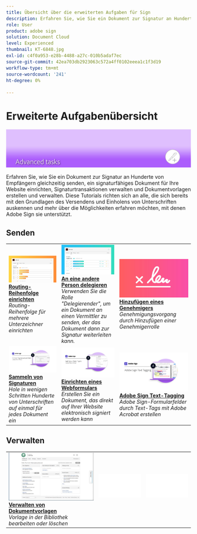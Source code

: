 ```yaml
---
title: Übersicht über die erweiterten Aufgaben für Sign
description: Erfahren Sie, wie Sie ein Dokument zur Signatur an Hunderte von Empfängern gleichzeitig senden, ein signaturfähiges Dokument für Ihre Website einrichten, Signaturtransaktionen verwalten und Dokumentvorlagen erstellen und verwalten.
role: User
product: adobe sign
solution: Document Cloud
level: Experienced
thumbnail: KT-6848.jpg
exl-id: c4f0a953-e28b-4488-a27c-010b5adaf7ec
source-git-commit: 42ea703db2923063c572a4ff0102eeea1c1f3d19
workflow-type: tm+mt
source-wordcount: '241'
ht-degree: 0%

---
```


# Erweiterte Aufgabenübersicht

![Erweitertes Bild für Sign](../assets/Hero-Advanced.png)

Erfahren Sie, wie Sie ein Dokument zur Signatur an Hunderte von Empfängern gleichzeitig senden, ein signaturfähiges Dokument für Ihre Website einrichten, Signaturtransaktionen verwalten und Dokumentvorlagen erstellen und verwalten. Diese Tutorials richten sich an alle, die sich bereits mit den Grundlagen des Versendens und Einholens von Unterschriften auskennen und mehr über die Möglichkeiten erfahren möchten, mit denen Adobe Sign sie unterstützt.

## Senden

<table style="table-layout:fixed">
<tr>
  <td>
    <a href="setting-up-routing.md">
      <img alt="Routing-Reihenfolge einrichten" src="../assets/Routing.png">
    </a>
    <div>
    <a href="setting-up-routing.md"><strong>Routing-Reihenfolge einrichten</strong></a>
    </div>
    <em>Routing-Reihenfolge für mehrere Unterzeichner einrichten</em>
    <br>
  </td>
  <td>
    <a href="delegate-signature.md">
      <img alt="An eine andere Person delegieren" src="../assets/Delegating.png" />
    </a>  
    <div>
    <a href="delegate-signature.md"><strong>An eine andere Person delegieren</strong></a>
    </div>
    <em>Verwenden Sie die Rolle "Delegierender", um ein Dokument an einen Vermittler zu senden, der das Dokument dann zur Signatur weiterleiten kann.</em>
    <br>
  </td>
  <td>
    <a href="add-an-approver.md">
      <img alt="Hinzufügen eines Genehmigers" src="../assets/Approver.png" />
    </a>
    <div>
    <a href="add-an-approver.md"><strong>Hinzufügen eines Genehmigers</strong></a>
    </div>
    <em>Genehmigungsvorgang durch Hinzufügen einer Genehmigerrolle</em>
    <br>
  </td>
</tr>
<tr>
  <td>
    <a href="megasign.md">
      <img alt="Sammeln von Signaturen" src="../assets/Megasign.png" />
    </a>
    <div>
    <a href="megasign.md"><strong>Sammeln von Signaturen</strong></a>
    </div>
    <em>Hole in wenigen Schritten Hunderte von Unterschriften auf einmal für jedes Dokument ein</em>
    <br>
  </td>
  <td>
    <a href="webform.md">
      <img alt="Einrichten eines Webformulars" src="../assets/Webform.png" />
    </a>
    <div>
    <a href="webform.md"><strong>Einrichten eines Webformulars</strong></a>
    </div>
    <em>Erstellen Sie ein Dokument, das direkt auf Ihrer Website elektronisch signiert werden kann</em>
    <br>
  </td> 
  <td>
    <a href="adobe-sign-text-tagging.md">
      <img alt="Adobe Sign Text-Tagging" src="../assets/Text-Tagging.png" />
  </a>
    <div>
    <a href="adobe-sign-text-tagging.md"><strong>Adobe Sign Text-Tagging</strong></a>
    </div>
    <em>Adobe Sign-Formularfelder durch Text-Tags mit Adobe Acrobat erstellen</em>
    <br>
  </td> 
</table>

## Verwalten

<table style="table-layout:fixed">
<tr>
  <td>
    <a href="edit-a-template.md">
      <img alt="Verwalten von Dokumentvorlagen" src="../assets/ManageTemplate.png" />
    </a>
    <div>
    <a href="edit-a-template.md"><strong>Verwalten von Dokumentvorlagen</strong></a>
    </div>
    <em>Vorlage in der Bibliothek bearbeiten oder löschen</em>
    <br>
  </td>  
  <td>
    <img alt="Spacer" src="../assets/Whitespacer.png" />
    <div>
    <br>
  </td>
  <td>
    <img alt="Spacer" src="../assets/Whitespacer.png" />
    <div>
    <br>
  </td>
</tr>
</table>
